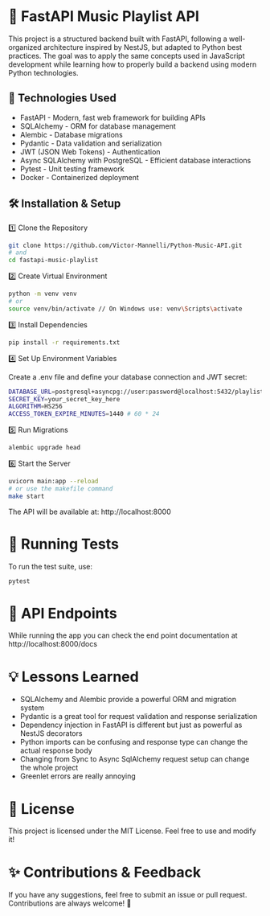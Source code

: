 # 🎵 FastAPI Music Playlist API

This project is a structured backend built with FastAPI, following a well-organized architecture inspired by NestJS, but adapted to Python best practices. The goal was to apply the same concepts used in JavaScript development while learning how to properly build a backend using modern Python technologies.

## 🚀 Technologies Used

- FastAPI - Modern, fast web framework for building APIs <br/>
- SQLAlchemy - ORM for database management <br/>
- Alembic - Database migrations <br/>
- Pydantic - Data validation and serialization <br/>
- JWT (JSON Web Tokens) - Authentication <br/>
- Async SQLAlchemy with PostgreSQL - Efficient database interactions <br/>
- Pytest - Unit testing framework <br/>
- Docker - Containerized deployment <br/>

## 🛠️ Installation & Setup

1️⃣ Clone the Repository

```bash 
git clone https://github.com/Victor-Mannelli/Python-Music-API.git
# and
cd fastapi-music-playlist
```

2️⃣ Create Virtual Environment

```bash 
python -m venv venv
# or
source venv/bin/activate // On Windows use: venv\Scripts\activate
```

3️⃣ Install Dependencies

```bash 
pip install -r requirements.txt
```

4️⃣ Set Up Environment Variables

Create a .env file and define your database connection and JWT secret:

```bash
DATABASE_URL=postgresql+asyncpg://user:password@localhost:5432/playlist_db
SECRET_KEY=your_secret_key_here
ALGORITHM=HS256
ACCESS_TOKEN_EXPIRE_MINUTES=1440 # 60 * 24
```

5️⃣ Run Migrations

```bash
alembic upgrade head
```

6️⃣ Start the Server

```bash
uvicorn main:app --reload
# or use the makefile command
make start
```

The API will be available at: http://localhost:8000

# 🧪 Running Tests

To run the test suite, use:

```bash
pytest
```

# 📖 API Endpoints

While running the app you can check the end point documentation at http://localhost:8000/docs

# 💡 Lessons Learned

- SQLAlchemy and Alembic provide a powerful ORM and migration system
- Pydantic is a great tool for request validation and response serialization
- Dependency injection in FastAPI is different but just as powerful as NestJS decorators
- Python imports can be confusing and response type can change the actual response body
- Changing from Sync to Async SqlAlchemy request setup can change the whole project 
- Greenlet errors are really annoying

# 📜 License

This project is licensed under the MIT License. Feel free to use and modify it!

# ✨ Contributions & Feedback

If you have any suggestions, feel free to submit an issue or pull request. Contributions are always welcome! 🎉
